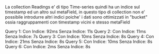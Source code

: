 La collection Readings e' di tipo Time-series quindi ha un indice sul timestamp ed un altro sul metaField, in questo tipo di collection non e' possibile introdurre altri indici poiche' i dati sono ottimizzati in "bucket" ossia raggruppamenti con timestamp vicini e stesso metaField

Query 1:
    Con Indice: 92ms
    Senza Indice: 11s
Query 2:
    Con Indice: 11ms
    Senza Indice: 7s
Query 3:
    Con Indice: 10ms 
    Senza Indice: 8s 
Query 4:
    Con Indice: 21ms 
    Senza Indice: 8s 
Query 5:
    Con Indice: 10ms
    Senza Indice: 8s
Query 6:
    Con Indice: 2ms
    Senza Indice: 8s
